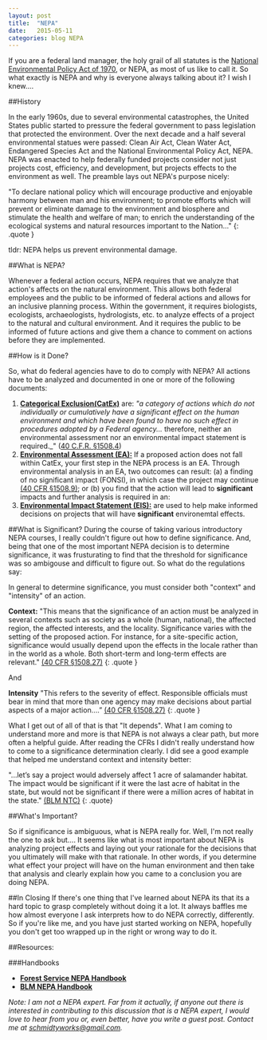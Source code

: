 ```yaml
---
layout: post
title:  "NEPA"
date:   2015-05-11
categories: blog NEPA
---
```

 

If you are a federal land manager, the holy grail of all statutes is the [National Environmental Policy Act of 1970][nepawiki], or NEPA, as most of us like to call it. So what exactly is NEPA and why is everyone always talking about it? I wish I knew....

##History

In the early 1960s, due to several environmental catastrophes, the United States public started to pressure the federal government to pass legislation that protected the environment.  Over the next decade and a half several environmental statues were passed: Clean Air Act, Clean Water Act, Endangered Species Act and the National Environmental Policy Act, NEPA.  NEPA was enacted to help federally funded projects consider not just projects cost, efficiency, and development, but projects effects to the environment as well. The preamble lays out NEPA's purpose nicely: 

"To declare national policy which will encourage productive and enjoyable harmony between man and his environment; to promote efforts which will prevent or eliminate damage to the environment and biosphere and stimulate the health and welfare of man; to enrich the understanding of the ecological systems and natural resources important to the Nation..."
{: .quote }

tldr: NEPA helps us prevent environmental damage. 

##What is NEPA?

Whenever a federal action occurs, NEPA requires that we analyze that action's affects on the natural environment. This allows both federal employees and the public to be informed of federal actions and allows for an inclusive planning process. Within the government, it requires biologists, ecologists, archaeologists, hydrologists, etc. to analyze effects of a project to the natural and cultural environment. And it requires the public to be informed of future actions and give them a chance to comment on actions before they are implemented. 

##How is it Done?

So, what do federal agencies have to do to comply with NEPA? All actions have to be analyzed and documented in one or more of the following documents: 

1. **[Categorical Exclusion(CatEx)][catex]** are: *"a category of actions which do not individually or cumulatively have a significant effect on the human environment and which have been found to have no such effect in procedures adopted by a Federal agency...* therefore, neither an environmental assessment nor an environmental impact statement is required._" ([40 C.F.R. §1508.4][catexcfr]) 
2. **[Environmental Assessment (EA):][ea]** If a proposed action does not fall within CatEx, your first step in the NEPA process is an EA. Through environmental analysis in an EA, two outcomes can result: (a) a finding of no significant impact (FONSI), in which case the project may continue [(40 CFR §1508.9)][eacfr]; or (b) you find that the action will lead to **significant** impacts and further analysis is required in an: 
3.  **[Environmental Impact Statement (EIS):][eis]** are used to help make informed decisions on projects that will have **significant** environemtal effects. 

##What is Significant?
During the course of taking various introductory NEPA courses, I really couldn't figure out how to define significance.  And, being that one of the most important NEPA decision is to determine significance, it was frusturating to find that the threshold for significance was so ambigouse and difficult to figure out. So what do the regulations say:

In general to determine significance, you must consider both "context" and "intensity" of an action.  

**Context:** "This means that the significance of an action must be analyzed in several contexts such as society as a whole (human, national), the affected region, the affected interests, and the locality. Significance varies with the setting of the proposed action. For instance, for a site-specific action, significance would usually depend upon the effects in the locale rather than in the world as a whole. Both short-term and long-term effects are relevant." [(40 CFR §1508.27)][significance]
{: .quote }

And

**Intensity** "This refers to the severity of effect. Responsible officials must bear in mind that more than one agency may make decisions about partial aspects of a major action….” [(40 CFR §1508.27)][significance]
{: .quote }

What I get out of all of that is that "It depends".  What I am coming to understand more and more is that NEPA is not always a clear path, but more often a helpful guide. After reading the CFRs I didn't really understand how to come to a significance determination clearly. I did see a good example that helped me understand context and intensity better: 

"...let’s say a project would adversely affect 1 acre of salamander habitat. The impact would be significant if it were the last acre of habitat in the state, but would not be significant if there were a million acres of habitat in the state." [(BLM NTC)][BLMNTC]
{: .quote}

##What's Important?

So if significance is ambiguous, what is NEPA really for.  Well, I'm not really the one to ask but.... It seems like what is most important about NEPA is analyzing project effects and laying out your rationale for the decisions that you ultimately will make with that rationale. In other words, if you determine what effect your project will have on the human environment and then take that analysis and clearly explain how you came to a conclusion you are doing NEPA. 

##In Closing
If there's one thing that I've learned about NEPA its that its a hard topic to grasp completely without doing it a lot.  It always baffles me how almost everyone I ask interprets how to do NEPA correctly, differently.  So if you're like me, and you have just started working on NEPA, hopefully you don't get too wrapped up in the right or wrong way to do it.  


##Resources:

###Handbooks
* **[Forest Service NEPA Handbook][fsnepahandbook]**
* **[BLM NEPA Handbook][blmnepahandbook]**

*Note: I am not a NEPA expert.  Far from it actually, if anyone out there is interested in contributing to this discussion that is a NEPA expert, I would love to hear from you or, even better, have you write a guest post. Contact me at schmidtyworks@gmail.com.*

[nepawiki]:			http://en.wikipedia.org/wiki/National_Environmental_Policy_Act 

[esawiki]:			http://en.wikipedia.org/wiki/Endangered_Species_Act

[cwawiki]:			http://en.wikipedia.org/wiki/Clean_Water_Act

[caawiki]:			http://en.wikipedia.org/wiki/Clean_Air_Act_(United_States)

[catex]:			http://en.wikipedia.org/wiki/National_Environmental_Policy_Act#Preparation_of_a_Categorical_Exclusion

[catexcfr]:			http://www.gpo.gov/fdsys/pkg/CFR-2010-title40-vol32/pdf/CFR-2010-title40-vol32-sec1508-4.pdf

[ea]:				http://en.wikipedia.org/wiki/Environmental_impact_assessment#United_States

[eacfr]:      http://www.ecfr.gov/cgi-bin/retrieveECFR?gp=1&SID=3b36d48d544a2636ce097db169b41c9c&ty=HTML&h=L&mc=true&r=PART&n=pt40.33.1508#se40.33.1508_19

[eis]: 				http://en.wikipedia.org/wiki/Environmental_impact_statement

[fsnepahandbook]:	http://www.fs.fed.us/emc/nepa/includes/wo_1909_15_30.pdf	

[blmnepahandbook]:	http://www.blm.gov/pgdata/etc/medialib/blm/wo/Information_Resources_Management/policy/blm_handbook.Par.24487.File.dat/h1790-1-2008-1.pdf

[significance]: http://www.ecfr.gov/cgi-bin/retrieveECFR?gp=1&SID=3b36d48d544a2636ce097db169b41c9c&ty=HTML&h=L&mc=true&r=PART&n=pt40.33.1508#se40.33.1508_127

[BLMNTC]: http://www.ntc.blm.gov/krc/uploads/310/Lesson3_Significance-12-18-09.pdf